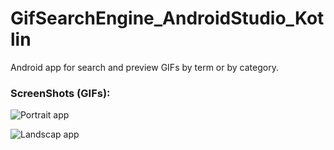 # GifSearchEngine_AndroidStudio_Kotlin

Android app for search and preview GIFs by term or by category.

### ScreenShots (GIFs):

![Portrait app](https://media.giphy.com/media/5bdMBoqmZL1FY77Rva/giphy.gif)

![Landscap app](https://media.giphy.com/media/FZcYUiLQTqlRYpTC6j/giphy.gif)
